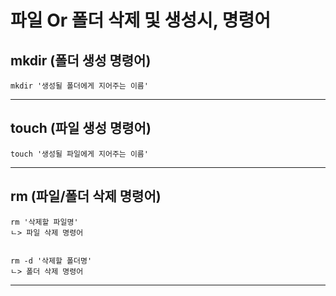 # 파일 Or 폴더 삭제 및 생성시, 명령어   
   
   
## mkdir (폴더 생성 명령어)   
   
    mkdir '생성될 폴더에게 지어주는 이름'   
       
   
* * *
   
   
## touch (파일 생성 명령어)    
   
    touch '생성될 파일에게 지어주는 이름'   
    
   
* * *
   
   
## rm (파일/폴더 삭제 명령어)   
   
    rm '삭제할 파일명'   
    ㄴ> 파일 삭제 명령어
   
    
    rm -d '삭제할 폴더명'   
    ㄴ> 폴더 삭제 명령어
   
* * *  